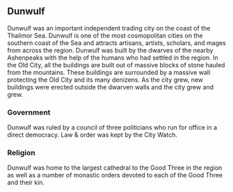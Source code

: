 ## Dunwulf

Dunwulf was an important independent trading city on the coast of the Thalimor Sea. Dunwulf is one of the most cosmopolitan cities on the southern coast of the Sea and attracts artisans, artists, scholars, and mages from across the region. Dunwulf was built by the dwarves of the nearby Ashenpeaks with the help of the humans who had settled in the region. In the Old City, all the buildings are built out of massive blocks of stone hauled from the mountains. These buildings are surrounded by a massive wall protecting the Old City and its many denizens. As the city grew, new buildings were erected outside the dwarven walls and the city grew and grew. 

### Government 

Dunwulf was ruled by a council of three politicians who run for office in a direct democracy. Law & order was kept by the City Watch. 

### Religion

Dunwulf was home to the largest cathedral to the Good Three in the region as well as a number of monastic orders devoted to each of the Good Three and their kin.  
